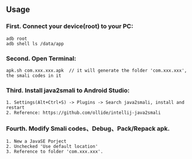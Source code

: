 
## Usage

### First. Connect your device(root) to your PC:

	adb root
	adb shell ls /data/app

	
### Second. Open Terminal:

    apk.sh com.xxx.xxx.apk	// it will generate the folder 'com.xxx.xxx', the smali codes in it


### Third. Install java2smali to Android Studio:

	1. Settings(Alt+Ctrl+S) -> Plugins -> Search java2smali, install and restart
	2. Reference: https://github.com/ollide/intellij-java2smali


### Fourth. Modify Smali codes、Debug、Pack/Repack apk.
	
	1. New a JavaSE Porject
	2. Unchecked 'Use default location'
	3. Reference to folder 'com.xxx.xxx'.